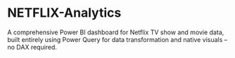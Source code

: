 # NETFLIX-Analytics
A comprehensive Power BI dashboard for Netflix TV show and movie data, built entirely using Power Query for data transformation and native visuals – no DAX required.
